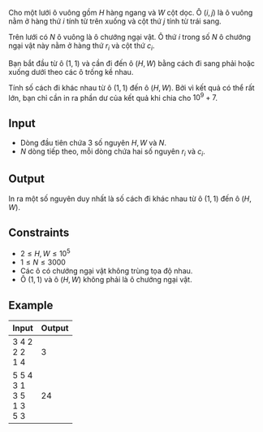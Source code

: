 Cho một lưới ô vuông gồm $H$ hàng ngang và $W$ cột dọc. Ô $(i,j)$ là ô vuông nằm ở hàng thứ $i$ tính từ trên xuống và cột thứ $j$ tính từ trái sang.

Trên lưới có $N$ ô vuông là ô chướng ngại vật. Ô thứ $i$ trong số $N$ ô chướng ngại vật này nằm ở hàng thứ $r_i$ và cột thứ $c_i$.

Bạn bắt đầu từ ô $(1,1)$ và cần đi đến ô $(H,W)$ bằng cách đi sang phải hoặc xuống dưới theo các ô trống kề nhau.

Tính số cách đi khác nhau từ ô $(1,1)$ đến ô $(H,W)$. Bởi vì kết quả có thể rất lớn, bạn chỉ cần in ra phần dư của kết quả khi chia cho $10^9 + 7$.

## Input

- Dòng đầu tiên chứa 3 số nguyên $H, W$ và $N$.
- $N$ dòng tiếp theo, mỗi dòng chứa hai số nguyên $r_i$ và $c_i$.

## Output

In ra một số nguyên duy nhất là số cách đi khác nhau từ ô $(1,1)$ đến ô $(H,W)$.

## Constraints

- $2 ≤ H, W ≤ 10^5$
- $1 \le N \le 3000$
- Các ô có chướng ngại vật không trùng tọa độ nhau.
- Ô $(1,1)$ và ô $(H,W)$ không phải là ô chướng ngại vật.

## Example

| Input                             | Output |
| --------------------------------- | ------ |
| 3 4 2<br>2 2<br>1 4               | 3      |
| 5 5 4<br>3 1<br>3 5<br>1 3<br>5 3 | 24     |

